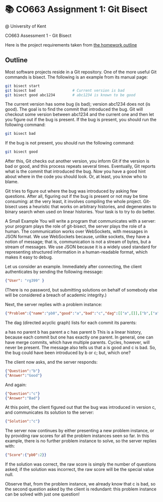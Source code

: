 # 📚 CO663 Assignment 1: Git Bisect

@ University of Kent

CO663 Assessment 1 - Git Bisect

Here is the project requirements taken from [the homework outline](https://rgrig.github.io/plad/homework.html)

## Outline

Most software projects reside in a Git repository. One of the more useful Git commands is bisect. The following is an example from its manual page:

```bash
git bisect start
git bisect bad                 # Current version is bad
git bisect good abc1234        # abc1234 is known to be good
```

The current version has some bug (is bad); version abc1234 does not (is good). The goal is to find the commit that introduced the bug. Git will checkout some version between abc1234 and the current one and then let you figure out if the bug is present. If the bug is present, you should run the following command:

```bash
git bisect bad
```

If the bug is not present, you should run the following command:

```bash
git bisect good
```

After this, Git checks out another version, you inform Git if the version is bad or good, and this process repeats several times. Eventually, Git reports what is the commit that introduced the bug. Now you have a good hint about where in the code you should look. Or, at least, you know who to blame.

Git tries to figure out where the bug was introduced by asking few questions. After all, figuring out if the bug is present or not may be time consuming: at the very least, it involves compiling the whole project. Git-bisect uses a heuristic that works on arbitrary histories, and degenerates to binary search when used on linear histories. Your task is to try to do better.

A Small Example
You will write a program that communicates with a server: your program plays the role of git-bisect, the server plays the role of a human. The communication works over WebSockets, with messages in JSON format. We use WebSockets because, unlike sockets, they have a notion of message; that is, communication is not a stream of bytes, but a stream of messages. We use JSON because it is a widely used standard for representing structured information in a human-readable format, which makes it easy to debug.

Let us consider an example. Immediately after connecting, the client authenticates by sending the following message:

```json
{"User": "rg399" }
```

(There is no password, but submitting solutions on behalf of somebody else will be considered a breach of academic integrity.)

Next, the server replies with a problem instance:

```json
{"Problem":{"name":"pb0","good":"a","bad":"c","dag":[["a",[]],["b",["a"]],["c",["b"]]]}}
```

The dag (directed acyclic graph) lists for each commit its parents:

a has no parent
b has parent a
c has parent b
This is a linear history, because each commit but one has exactly one parent. In general, one can have merge commits, which have multiple parents. Cycles, however, will never be present. The message also tells us that a is good and c is bad. So, the bug could have been introduced by b or c; but, which one?

The client now asks, and the server responds:

```json
{"Question":"b"}
{"Answer":"Good"}
```

And again:

```json
{"Question":"c"}
{"Answer":"Bad"}
```

At this point, the client figured out that the bug was introduced in version c, and communicates its solution to the server:

```json
{"Solution":"c"}
```

The server now continues by either presenting a new problem instance, or by providing raw scores for all the problem instances seen so far. In this example, there is no further problem instance to solve, so the server replies with:

```json
{"Score":{"pb0":2}}
```

If the solution was correct, the raw score is simply the number of questions asked; if the solution was incorrect, the raw score will be the special value null.

Observe that, from the problem instance, we already know that c is bad, so the second question asked by the client is redundant: this problem instance can be solved with just one question!

